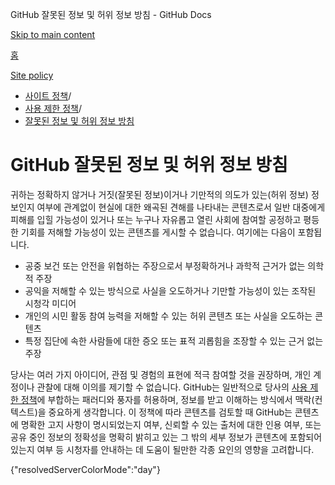 GitHub 잘못된 정보 및 허위 정보 방침 - GitHub Docs

[Skip to main content](#main-content)

[홈](/ko)

[Site policy](/ko/site-policy)

* [사이트 정책](/ko/site-policy)/
* [사용 제한 정책](/ko/site-policy/acceptable-use-policies)/
* [잘못된 정보 및 허위 정보 방침](/ko/site-policy/acceptable-use-policies/github-misinformation-and-disinformation)

GitHub 잘못된 정보 및 허위 정보 방침
==========

귀하는 정확하지 않거나 거짓(잘못된 정보)이거나 기만적의 의도가 있는(허위 정보) 정보인지 여부에 관계없이 현실에 대한 왜곡된 견해를 나타내는 콘텐츠로서 일반 대중에게 피해를 입힐 가능성이 있거나 또는 누구나 자유롭고 열린 사회에 참여할 공정하고 평등한 기회를 저해할 가능성이 있는 콘텐츠를 게시할 수 없습니다. 여기에는 다음이 포함됩니다.

* 공중 보건 또는 안전을 위협하는 주장으로서 부정확하거나 과학적 근거가 없는 의학적 주장
* 공익을 저해할 수 있는 방식으로 사실을 오도하거나 기만할 가능성이 있는 조작된 시청각 미디어
* 개인의 시민 활동 참여 능력을 저해할 수 있는 허위 콘텐츠 또는 사실을 오도하는 콘텐츠
* 특정 집단에 속한 사람들에 대한 증오 또는 표적 괴롭힘을 조장할 수 있는 근거 없는 주장

당사는 여러 가지 아이디어, 관점 및 경험의 표현에 적극 참여할 것을 권장하며, 개인 계정이나 관찰에 대해 이의를 제기할 수 없습니다. GitHub는 일반적으로 당사의 [사용 제한 정책](/ko/site-policy/acceptable-use-policies/github-acceptable-use-policies)에 부합하는 패러디와 풍자를 허용하며, 정보를 받고 이해하는 방식에서 맥락(컨텍스트)을 중요하게 생각합니다. 이 정책에 따라 콘텐츠를 검토할 때 GitHub는 콘텐츠에 명확한 고지 사항이 명시되었는지 여부, 신뢰할 수 있는 출처에 대한 인용 여부, 또는 공유 중인 정보의 정확성을 명확히 밝히고 있는 그 밖의 세부 정보가 콘텐츠에 포함되어 있는지 여부 등 시청자를 안내하는 데 도움이 될만한 각종 요인의 영향을 고려합니다.

{"resolvedServerColorMode":"day"}
